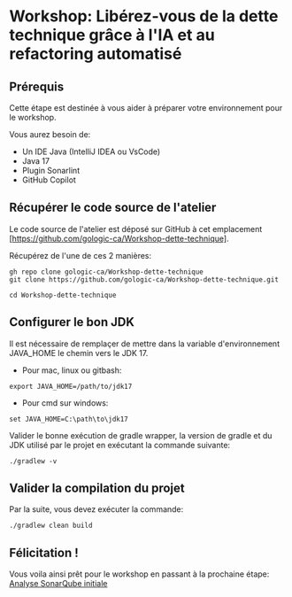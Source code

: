 # Workshop: Libérez-vous de la dette technique grâce à l'IA et au refactoring automatisé

## Prérequis

Cette étape est destinée à vous aider à préparer votre environnement pour le workshop. 

Vous aurez besoin de:
- Un IDE Java (IntelliJ IDEA ou VsCode)
- Java 17 
- Plugin Sonarlint
- GitHub Copilot

## Récupérer le code source de l'atelier

Le code source de l'atelier est déposé sur GitHub à cet emplacement [https://github.com/gologic-ca/Workshop-dette-technique].

Récupérez de l'une de ces 2 manières:

```shell
gh repo clone gologic-ca/Workshop-dette-technique
git clone https://github.com/gologic-ca/Workshop-dette-technique.git

cd Workshop-dette-technique
```

## Configurer le bon JDK

Il est nécessaire de remplaçer de mettre dans la variable d'environnement JAVA_HOME le chemin vers le JDK 17.

* Pour mac, linux ou gitbash:
```shell
export JAVA_HOME=/path/to/jdk17
```

* Pour cmd sur windows:
```shell
set JAVA_HOME=C:\path\to\jdk17
```

Valider le bonne exécution de gradle wrapper, la version de gradle et du JDK utilisé par le projet en exécutant la commande suivante:
```shell
./gradlew -v
```

## Valider la compilation du projet

Par la suite, vous devez exécuter la commande: 

```shell
./gradlew clean build
```

## Félicitation !

Vous voila ainsi prêt pour le workshop en passant à la prochaine étape: [Analyse SonarQube initiale](INITAL_SAST.md)